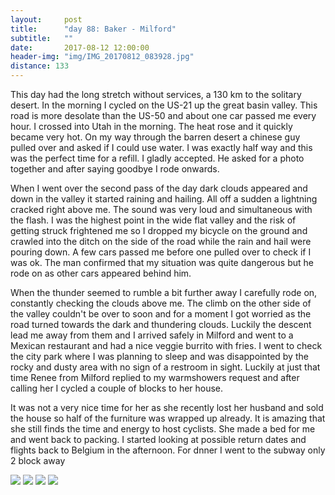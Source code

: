 ```yaml
---
layout:     post
title:      "day 88: Baker - Milford"
subtitle:   ""
date:       2017-08-12 12:00:00
header-img: "img/IMG_20170812_083928.jpg"
distance: 133
---
```


This day had the long stretch without services, a 130 km to the solitary desert.
In the morning I cycled on the US-21 up the great basin valley.
This road is more desolate than the US-50 and about one car passed me every hour.
I crossed into Utah in the morning.
The heat rose and it quickly became very hot.
On my way through the barren desert a chinese guy pulled over and asked if I could use water.
I was exactly half way and this was the perfect time for a refill.
I gladly accepted. He asked for a photo together and after saying goodbye I rode onwards.

When I went over the second pass of the day dark clouds appeared and down in the valley it started raining and hailing.
All off a sudden a lightning cracked right above me.
The sound was very loud and simultaneous with the flash.
I was the highest point in the wide flat valley and the risk of getting struck frightened me so I dropped my bicycle on the ground and crawled into the ditch on the side of the road while the rain and hail were pouring down.
A few cars passed me before one pulled over to check if I was ok.
The man confirmed that my situation was quite dangerous but he rode on as other cars appeared behind him.

When the thunder seemed to rumble a bit further away I carefully rode on, constantly checking the clouds above me.
The climb on the other side of the valley couldn't be over to soon and for a moment I got worried as the road turned towards the dark and thundering clouds.
Luckily the descent lead me away from them and I arrived safely in Milford and went to a Mexican restaurant and had a nice veggie burrito with fries.
I went to check the city park where I was planning to sleep and was disappointed by the rocky and dusty area with no sign of a restroom in sight.
Luckily at just that time Renee from Milford replied to my warmshowers request and after calling her I cycled a couple of blocks to her house.

It was not a very nice time for her as she recently lost her husband and sold the house so half of the furniture was wrapped up already.
It is amazing that she still finds the time and energy to host cyclists.
She made a bed for me and went back to packing.
I started looking at possible return dates and flights back to Belgium in the afternoon.
For dnner I went to the subway only 2 block away

<img src="{{ site.baseurl }}/img/IMG_20170812_065829.jpg">
<span class="caption text-muted"></span>

<img src="{{ site.baseurl }}/img/IMG_20170812_111918.jpg">
<span class="caption text-muted"></span>

<img src="{{ site.baseurl }}/img/IMG_20170812_134214.jpg">
<span class="caption text-muted"></span>

<img src="{{ site.baseurl }}/img/IMG_20170812_143838.jpg">
<span class="caption text-muted"></span>
